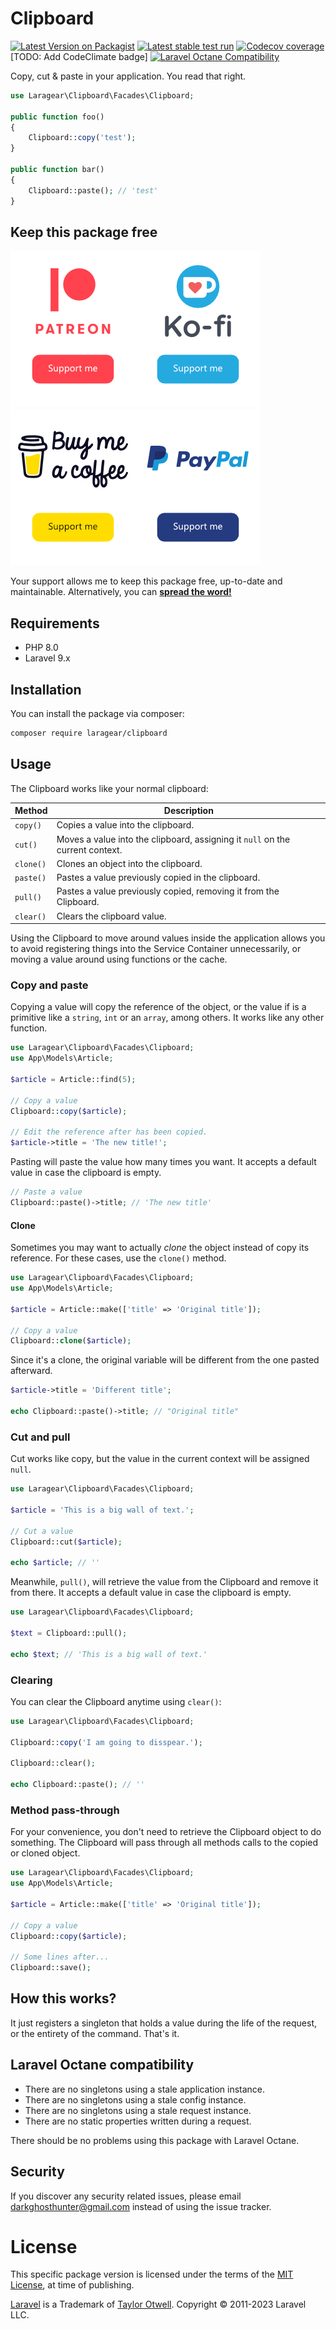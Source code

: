 # Clipboard 
[![Latest Version on Packagist](https://img.shields.io/packagist/v/laragear/clipboard.svg)](https://packagist.org/packages/laragear/clipboard)
[![Latest stable test run](https://github.com/Laragear/Clipboard/workflows/Tests/badge.svg)](https://github.com/Laragear/Clipboard/actions)
[![Codecov coverage](https://codecov.io/gh/Laragear/Clipboard/branch/1.x/graph/badge.svg?token=Io2axyOxnY)](https://codecov.io/gh/Laragear/Clipboard)
[TODO: Add CodeClimate badge] [![Laravel Octane Compatibility](https://img.shields.io/badge/Laravel%20Octane-Compatible-success?style=flat&logo=laravel)](https://laravel.com/docs/9.x/octane#introduction)

Copy, cut & paste in your application. You read that right.

```php
use Laragear\Clipboard\Facades\Clipboard;

public function foo()
{
    Clipboard::copy('test');
}

public function bar()
{
    Clipboard::paste(); // 'test'
}
```

## Keep this package free

[![](.assets/patreon.png)](https://patreon.com/packagesforlaravel)[![](.assets/ko-fi.png)](https://ko-fi.com/DarkGhostHunter)[![](.assets/buymeacoffee.png)](https://www.buymeacoffee.com/darkghosthunter)[![](.assets/paypal.png)](https://www.paypal.com/paypalme/darkghosthunter)

Your support allows me to keep this package free, up-to-date and maintainable. Alternatively, you can **[spread the word!](http://twitter.com/share?text=I%20am%20using%20this%20cool%20PHP%20package&url=https://github.com%2FLaragear%2FCacheQuery&hashtags=PHP,Laravel)**

## Requirements

* PHP 8.0
* Laravel 9.x

## Installation

You can install the package via composer:

```bash
composer require laragear/clipboard
```

## Usage

The Clipboard works like your normal clipboard:

| Method    | Description                                                                   |
|-----------|-------------------------------------------------------------------------------|
| `copy()`  | Copies a value into the clipboard.                                            |
| `cut()`   | Moves a value into the clipboard, assigning it `null` on the current context. |
| `clone()` | Clones an object into the clipboard.                                          |
| `paste()` | Pastes a value previously copied in the clipboard.                            |
| `pull()`  | Pastes a value previously copied, removing it from the Clipboard.             |
| `clear()` | Clears the clipboard value.                                                   |

Using the Clipboard to move around values inside the application allows you to avoid registering things into the Service Container unnecessarily, or moving a value around using functions or the cache.

### Copy and paste

Copying a value will copy the reference of the object, or the value if is a primitive like a `string`, `int` or an `array`, among others. It works like any other function.

```php
use Laragear\Clipboard\Facades\Clipboard;
use App\Models\Article;

$article = Article::find(5);

// Copy a value
Clipboard::copy($article);

// Edit the reference after has been copied.
$article->title = 'The new title!';
```

Pasting will paste the value how many times you want. It accepts a default value in case the clipboard is empty.

```php
// Paste a value
Clipboard::paste()->title; // 'The new title'
```

#### Clone

Sometimes you may want to actually _clone_ the object instead of copy its reference. For these cases, use the `clone()` method.

```php
use Laragear\Clipboard\Facades\Clipboard;
use App\Models\Article;

$article = Article::make(['title' => 'Original title']);

// Copy a value
Clipboard::clone($article);
```

Since it's a clone, the original variable will be different from the one pasted afterward.

```php
$article->title = 'Different title';

echo Clipboard::paste()->title; // "Original title"
```

### Cut and pull

Cut works like copy, but the value in the current context will be assigned `null`.

```php
use Laragear\Clipboard\Facades\Clipboard;

$article = 'This is a big wall of text.';

// Cut a value
Clipboard::cut($article);

echo $article; // ''
```

Meanwhile, `pull()`, will retrieve the value from the Clipboard and remove it from there. It accepts a default value in case the clipboard is empty.

```php
use Laragear\Clipboard\Facades\Clipboard;

$text = Clipboard::pull();

echo $text; // 'This is a big wall of text.'
```

### Clearing

You can clear the Clipboard anytime using `clear()`:

```php
use Laragear\Clipboard\Facades\Clipboard;

Clipboard::copy('I am going to disspear.');

Clipboard::clear();

echo Clipboard::paste(); // ''
```

### Method pass-through

For your convenience, you don't need to retrieve the Clipboard object to do something. The Clipboard will pass through all methods calls to the copied or cloned object.

```php
use Laragear\Clipboard\Facades\Clipboard;
use App\Models\Article;

$article = Article::make(['title' => 'Original title']);

// Copy a value
Clipboard::copy($article);

// Some lines after...
Clipboard::save();
```

## How this works?

It just registers a singleton that holds a value during the life of the request, or the entirety of the command. That's it.

## Laravel Octane compatibility

- There are no singletons using a stale application instance.
- There are no singletons using a stale config instance.
- There are no singletons using a stale request instance.
- There are no static properties written during a request.

There should be no problems using this package with Laravel Octane.

## Security

If you discover any security related issues, please email darkghosthunter@gmail.com instead of using the issue tracker.

# License

This specific package version is licensed under the terms of the [MIT License](LICENSE.md), at time of publishing.

[Laravel](https://laravel.com) is a Trademark of [Taylor Otwell](https://github.com/TaylorOtwell/). Copyright © 2011-2023 Laravel LLC.
